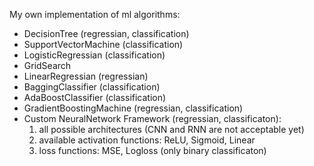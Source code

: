 My own implementation of ml algorithms:
- DecisionTree (regressian, classification)
- SupportVectorMachine (classification)
- LogisticRegressian (classification)
- GridSearch
- LinearRegressian (regressian)
- BaggingClassifier (classification)
- AdaBoostClassifier (classification)
- GradientBoostingMachine (regressian, classification)
- Custom NeuralNetwork Framework (regressian, classificaton):
    1) all possible architectures (CNN and RNN are not acceptable yet)
    2) available activation functions: ReLU, Sigmoid, Linear
    3) loss functions: MSE, Logloss (only binary classificaton)
